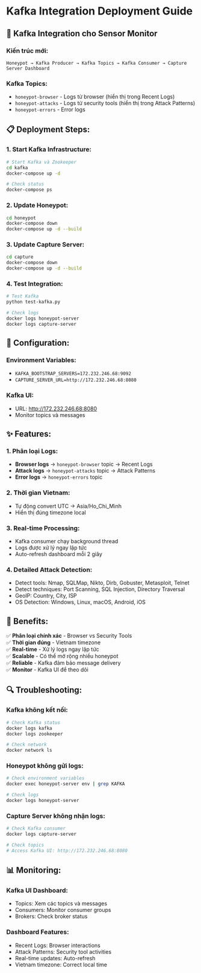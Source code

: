 # Kafka Integration Deployment Guide

## 🚀 Kafka Integration cho Sensor Monitor

### **Kiến trúc mới:**
```
Honeypot → Kafka Producer → Kafka Topics → Kafka Consumer → Capture Server Dashboard
```

### **Kafka Topics:**
- `honeypot-browser` - Logs từ browser (hiển thị trong Recent Logs)
- `honeypot-attacks` - Logs từ security tools (hiển thị trong Attack Patterns)
- `honeypot-errors` - Error logs

## **📋 Deployment Steps:**

### **1. Start Kafka Infrastructure:**
```bash
# Start Kafka và Zookeeper
cd kafka
docker-compose up -d

# Check status
docker-compose ps
```

### **2. Update Honeypot:**
```bash
cd honeypot
docker-compose down
docker-compose up -d --build
```

### **3. Update Capture Server:**
```bash
cd capture
docker-compose down
docker-compose up -d --build
```

### **4. Test Integration:**
```bash
# Test Kafka
python test-kafka.py

# Check logs
docker logs honeypot-server
docker logs capture-server
```

## **🔧 Configuration:**

### **Environment Variables:**
- `KAFKA_BOOTSTRAP_SERVERS=172.232.246.68:9092`
- `CAPTURE_SERVER_URL=http://172.232.246.68:8080`

### **Kafka UI:**
- URL: http://172.232.246.68:8080
- Monitor topics và messages

## **✨ Features:**

### **1. Phân loại Logs:**
- **Browser logs** → `honeypot-browser` topic → Recent Logs
- **Attack logs** → `honeypot-attacks` topic → Attack Patterns
- **Error logs** → `honeypot-errors` topic

### **2. Thời gian Vietnam:**
- Tự động convert UTC → Asia/Ho_Chi_Minh
- Hiển thị đúng timezone local

### **3. Real-time Processing:**
- Kafka consumer chạy background thread
- Logs được xử lý ngay lập tức
- Auto-refresh dashboard mỗi 2 giây

### **4. Detailed Attack Detection:**
- Detect tools: Nmap, SQLMap, Nikto, Dirb, Gobuster, Metasploit, Telnet
- Detect techniques: Port Scanning, SQL Injection, Directory Traversal
- GeoIP: Country, City, ISP
- OS Detection: Windows, Linux, macOS, Android, iOS

## **🎯 Benefits:**

✅ **Phân loại chính xác** - Browser vs Security Tools  
✅ **Thời gian đúng** - Vietnam timezone  
✅ **Real-time** - Xử lý logs ngay lập tức  
✅ **Scalable** - Có thể mở rộng nhiều honeypot  
✅ **Reliable** - Kafka đảm bảo message delivery  
✅ **Monitor** - Kafka UI để theo dõi  

## **🔍 Troubleshooting:**

### **Kafka không kết nối:**
```bash
# Check Kafka status
docker logs kafka
docker logs zookeeper

# Check network
docker network ls
```

### **Honeypot không gửi logs:**
```bash
# Check environment variables
docker exec honeypot-server env | grep KAFKA

# Check logs
docker logs honeypot-server
```

### **Capture Server không nhận logs:**
```bash
# Check Kafka consumer
docker logs capture-server

# Check topics
# Access Kafka UI: http://172.232.246.68:8080
```

## **📊 Monitoring:**

### **Kafka UI Dashboard:**
- Topics: Xem các topics và messages
- Consumers: Monitor consumer groups
- Brokers: Check broker status

### **Dashboard Features:**
- Recent Logs: Browser interactions
- Attack Patterns: Security tool activities
- Real-time updates: Auto-refresh
- Vietnam timezone: Correct local time

